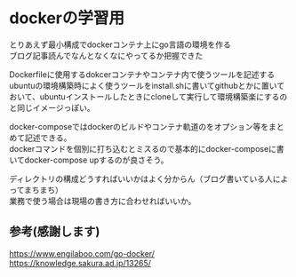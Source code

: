 # dockerの学習用
とりあえず最小構成でdockerコンテナ上にgo言語の環境を作る  
ブログ記事読んでなんとなくなにやってるか把握できた  

Dockerfileに使用するdokcerコンテナやコンテナ内で使うツールを記述する  
ubuntuの環境構築時によく使うツールをinstall.shに書いてgithubとかに置いておいて、ubuntuインストールしたときにcloneして実行して環境構築楽にするのと同じイメージっぽい。

docker-composeではdockerのビルドやコンテナ軌道のをオプション等をまとめて記述できる。  
dockerコマンドを個別に打ち込むとミスるので基本的にdocker-composeに書いてdocker-compose upするのが良さそう。  

ディレクトリの構成どうすればいいかはよく分からん（ブログ書いている人によってまちまち）  
業務で使う場合は現場の書き方に合わせればいいか。  


## 参考(感謝します)
https://www.engilaboo.com/go-docker/  
https://knowledge.sakura.ad.jp/13265/


